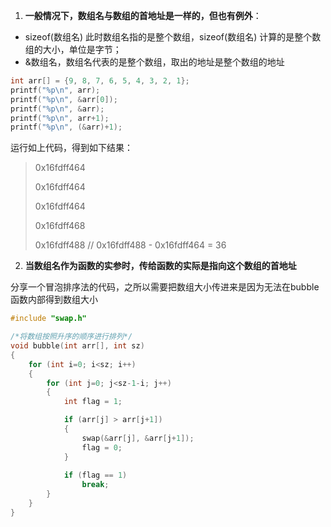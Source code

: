 

1. **一般情况下，数组名与数组的首地址是一样的，但也有例外**：

- sizeof(数组名)  此时数组名指的是整个数组，sizeof(数组名) 计算的是整个数组的大小，单位是字节；
- &数组名，数组名代表的是整个数组，取出的地址是整个数组的地址

 ```c
 int arr[] = {9, 8, 7, 6, 5, 4, 3, 2, 1};
 printf("%p\n", arr);
 printf("%p\n", &arr[0]);
 printf("%p\n", &arr);
 printf("%p\n", arr+1);
 printf("%p\n", (&arr)+1);
 ```

运行如上代码，得到如下结果：

>0x16fdff464
>
>0x16fdff464
>
>0x16fdff464
>
>0x16fdff468
>
>0x16fdff488  // 0x16fdff488 - 0x16fdff464 = 36

2. **当数组名作为函数的实参时，传给函数的实际是指向这个数组的首地址**

分享一个冒泡排序法的代码，之所以需要把数组大小传进来是因为无法在bubble函数内部得到数组大小

```c
#include "swap.h"

/*将数组按照升序的顺序进行排列*/
void bubble(int arr[], int sz)
{
    for (int i=0; i<sz; i++)
    {
        for (int j=0; j<sz-1-i; j++)
        {
            int flag = 1;

            if (arr[j] > arr[j+1])
            {
                swap(&arr[j], &arr[j+1]);
                flag = 0;
            }
            
            if (flag == 1)
                break;
        }
    }
}
```
